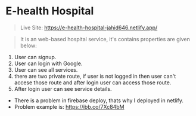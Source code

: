 # E-health Hospital


> Live Site: https://e-health-hospital-jahid646.netlify.app/

> It is an web-based hospital service, it's contains properties are given below:

1. User can signup.
2. User can login with Google.
3. User can see all services.
4. there are two private route, if user is not logged in then user can't accese those route and after login user can access those route.
5. After login user can see service details.


* There is a problem in firebase deploy, thats why I deployed in netlify.
* Problem example is: https://ibb.co/7Xc84bM

